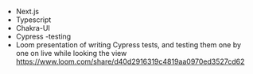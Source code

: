 - Next.js
- Typescript
- Chakra-UI
- Cypress -testing
- Loom presentation of writing Cypress tests, and testing them one by one on live while looking the view
  https://www.loom.com/share/d40d2916319c4819aa0970ed3527cd62
